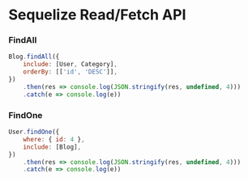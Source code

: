 # Sequelize Read/Fetch API

### FindAll

```js
Blog.findAll({
    include: [User, Category],
    orderBy: [['id', 'DESC']],
})
    .then(res => console.log(JSON.stringify(res, undefined, 4)))
    .catch(e => console.log(e))
```

### FindOne

```js
User.findOne({
    where: { id: 4 },
    include: [Blog],
})
    .then(res => console.log(JSON.stringify(res, undefined, 4)))
    .catch(e => console.log(e))
```
